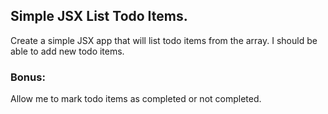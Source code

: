 ## Simple JSX List Todo Items.

Create a simple JSX app that will list todo items from the array.
I should be able to add new todo items.

### Bonus:

Allow me to mark todo items as completed or not completed.